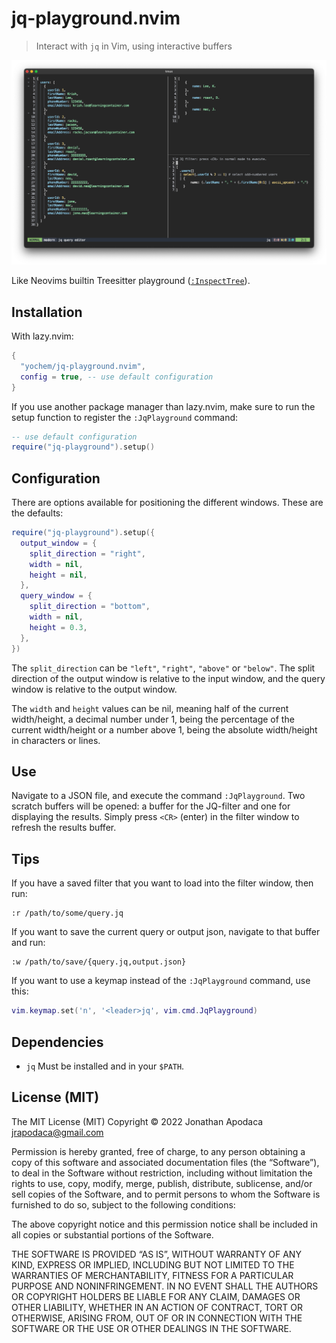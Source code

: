 # jq-playground.nvim

> Interact with `jq` in Vim, using interactive buffers

![Example screenshot](example/screenshot.png)

Like Neovims builtin Treesitter playground
([`:InspectTree`](https://neovim.io/doc/user/treesitter.html#%3AInspectTree)).

## Installation

With lazy.nvim:

```lua
{
  "yochem/jq-playground.nvim",
  config = true, -- use default configuration
}
```

If you use another package manager than lazy.nvim, make sure to run the setup
function to register the `:JqPlayground` command:

```lua
-- use default configuration
require("jq-playground").setup()
```

## Configuration

There are options available for positioning the different windows. These are
the defaults:

```lua
require("jq-playground").setup({
  output_window = {
    split_direction = "right",
    width = nil,
    height = nil,
  },
  query_window = {
    split_direction = "bottom",
    width = nil,
    height = 0.3,
  },
})
```

The `split_direction` can be `"left"`, `"right"`, `"above"` or `"below"`. The
split direction of the output window is relative to the input window, and the
query window is relative to the output window.

The `width` and `height` values can be nil, meaning half of the current
width/height, a decimal number under 1, being the percentage of the current
width/height or a number above 1, being the absolute width/height in characters
or lines.


## Use

Navigate to a JSON file, and execute the command `:JqPlayground`. Two scratch
buffers will be opened: a buffer for the JQ-filter and one for displaying the
results. Simply press `<CR>` (enter) in the filter window to refresh the
results buffer.

## Tips

If you have a saved filter that you want to load into the filter window, then
run:

```
:r /path/to/some/query.jq
```

If you want to save the current query or output json, navigate to that buffer
and run:

```
:w /path/to/save/{query.jq,output.json}
```

If you want to use a keymap instead of the `:JqPlayground` command, use this:

```lua
vim.keymap.set('n', '<leader>jq', vim.cmd.JqPlayground)
```

## Dependencies

- `jq` Must be installed and in your `$PATH`.

## License (MIT)

The MIT License (MIT)
Copyright © 2022 Jonathan Apodaca <jrapodaca@gmail.com>

Permission is hereby granted, free of charge, to any person obtaining a copy of
this software and associated documentation files (the “Software”), to deal in
the Software without restriction, including without limitation the rights to
use, copy, modify, merge, publish, distribute, sublicense, and/or sell copies of
the Software, and to permit persons to whom the Software is furnished to do so,
subject to the following conditions:

The above copyright notice and this permission notice shall be included in all
copies or substantial portions of the Software.

THE SOFTWARE IS PROVIDED “AS IS”, WITHOUT WARRANTY OF ANY KIND, EXPRESS OR
IMPLIED, INCLUDING BUT NOT LIMITED TO THE WARRANTIES OF MERCHANTABILITY, FITNESS
FOR A PARTICULAR PURPOSE AND NONINFRINGEMENT. IN NO EVENT SHALL THE AUTHORS OR
COPYRIGHT HOLDERS BE LIABLE FOR ANY CLAIM, DAMAGES OR OTHER LIABILITY, WHETHER
IN AN ACTION OF CONTRACT, TORT OR OTHERWISE, ARISING FROM, OUT OF OR IN
CONNECTION WITH THE SOFTWARE OR THE USE OR OTHER DEALINGS IN THE SOFTWARE.
